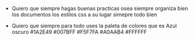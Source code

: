 - Quiero que siempre hagas buenas practicas osea siempre organiza bien los documentos los estilos css a su lugar simepre todo bien

- Quiero que siempre para todo uses la paleta de colores que es Azul oscuro #1A2E49 #007BFF  #F5F7FA #A0AAB4 #FFFFFF